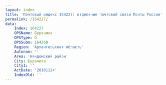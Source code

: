 ```yaml
---
layout: index
title: 'Почтовый индекс 164227: отделение почтовой связи Почты России'
permalink: /164227/
data:
    Index: 164227
    OPSName: Бурачиха
    OPSType: О
    OPSSubm: 164260
    Region: 'Архангельская область'
    Autonom: ''
    Area: 'Няндомский район'
    City: Бурачиха
    City1: ''
    ActDate: '20101124'
    IndexOld: ''
---
```

